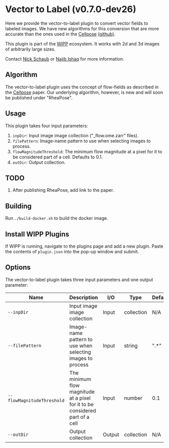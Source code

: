 # Vector to Label (v0.7.0-dev26)

Here we provide the vector-to-label plugin to convert vector fields to labeled images.
We have new algorithms for this conversion that are more accurate than the ones used in the [Cellpose](https://www.nature.com/articles/s41592-020-01018-x.epdf?sharing_token=yrCA1mB-y9TR8-RC8w_CPdRgN0jAjWel9jnR3ZoTv0Ms-A3TbUG5N7s_6d3I7lMImMDE6cyl-17ubiknffX50r-dX1un0XSIQ2PGYWsCV1du16fIaipcHNxste8FMByEL75Ek_S2_UEVkSk7lCFllWEVogGWJwmQkBC9uKq9UEA%3D) [(github)](https://github.com/MouseLand/cellpose).

This plugin is part of the [WIPP](https://isg.nist.gov/deepzoomweb/software/wipp) ecosystem.
It works with 2d and 3d images of arbitrarily large sizes.

Contact [Nick Schaub](mailto:nick.schaub@nih.gov) or [Najib Ishaq](mailto:najib.ishaq@nih.gov) for more information.

## Algorithm

The vector-to-label plugin uses the concept of flow-fields as described in the [Cellpose](https://www.nature.com/articles/s41592-020-01018-x.epdf?sharing_token=yrCA1mB-y9TR8-RC8w_CPdRgN0jAjWel9jnR3ZoTv0Ms-A3TbUG5N7s_6d3I7lMImMDE6cyl-17ubiknffX50r-dX1un0XSIQ2PGYWsCV1du16fIaipcHNxste8FMByEL75Ek_S2_UEVkSk7lCFllWEVogGWJwmQkBC9uKq9UEA%3D) paper.
Our underlying algorithm, however, is new and will soon be published under "RheaPose".

<!-- The vector-to-label plugin uses the following steps to convert a vector field to a labeled image:

1. Find the geometric-median of each cell in the image.
2. Add heat to each cell's geometric-median.
3. Diffuse the heat outward from each cell's geometric-median.
4. Allow the heat to escape from cell to background, holding the background as a perfect heat sink.
5. Loop from step 2 until the heat has reached a steady state.
6. Every few iterations, add a heat shock to every pixel that has some heat. -->

## Usage

This plugin takes four input parameters:

1. `inpDir`: Input image image collection ("_flow.ome.zarr" files).
2. `filePattern`: Image-name pattern to use when selecting images to process.
3. `flowMagnitudeThreshold`: The minimum flow magnitude at a pixel for it to be considered part of a cell. Defaults to 0.1.
4. `outDir`: Output collection.

## TODO

1. After publishing RheaPose, add link to the paper.

## Building

Run `./build-docker.sh` to build the docker image.

## Install WIPP Plugins

If WIPP is running, navigate to the plugins page and add a new plugin.
Paste the contents of `plugin.json` into the pop-up window and submit.

## Options

The vector-to-label plugin takes three input parameters and one output parameter:

| Name                       | Description                                                                  | I/O    | Type       | Default |
| -------------------------- | ---------------------------------------------------------------------------- | ------ | ---------- | ------- |
| `--inpDir`                 | Input image image collection                                                 | Input  | collection | N/A     |
| `--filePattern`            | Image-name pattern to use when selecting images to process                   | Input  | string     | ".*"    |
| `--flowMagnitudeThreshold` | The minimum flow magnitude at a pixel for it to be considered part of a cell | Input  | number     | 0.1     |
| `--outDir`                 | Output collection                                                            | Output | collection | N/A     |
